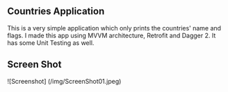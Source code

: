 ## Countries Application

This is a very simple application which only prints the countries' name and flags. 
I made this app using MVVM architecture, Retrofit and Dagger 2. 
It has some Unit Testing as well.

## Screen Shot
![Screenshot] (/img/ScreenShot01.jpeg)